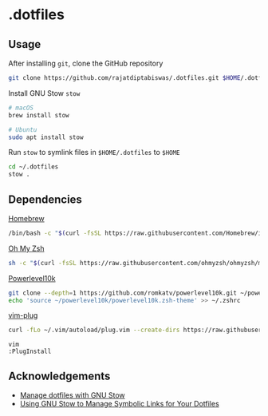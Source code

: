 # .dotfiles

## Usage

After installing `git`, clone the GitHub repository

```bash
git clone https://github.com/rajatdiptabiswas/.dotfiles.git $HOME/.dotfiles
```

Install GNU Stow `stow`

```bash
# macOS
brew install stow

# Ubuntu
sudo apt install stow
```

Run `stow` to symlink files in `$HOME/.dotfiles` to `$HOME`

```bash
cd ~/.dotfiles
stow .
```

## Dependencies

[Homebrew](https://brew.sh)

```bash
/bin/bash -c "$(curl -fsSL https://raw.githubusercontent.com/Homebrew/install/HEAD/install.sh)"
```

[Oh My Zsh](https://ohmyz.sh)

```bash
sh -c "$(curl -fsSL https://raw.githubusercontent.com/ohmyzsh/ohmyzsh/master/tools/install.sh)"
```

[Powerlevel10k](https://github.com/romkatv/powerlevel10k)

```bash
git clone --depth=1 https://github.com/romkatv/powerlevel10k.git ~/powerlevel10k
echo 'source ~/powerlevel10k/powerlevel10k.zsh-theme' >> ~/.zshrc
```

[vim-plug](https://github.com/junegunn/vim-plug)

```bash
curl -fLo ~/.vim/autoload/plug.vim --create-dirs https://raw.githubusercontent.com/junegunn/vim-plug/master/plug.vim
```

```shell
vim
:PlugInstall
```

## Acknowledgements

- [Manage dotfiles with GNU Stow](https://dr563105.github.io/blog/manage-dotfiles-with-gnu-stow/)
- [Using GNU Stow to Manage Symbolic Links for Your Dotfiles](https://systemcrafters.net/managing-your-dotfiles/using-gnu-stow/)
